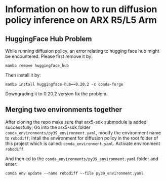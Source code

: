 # Information on how to run diffusion policy inference on ARX R5/L5 Arm

## HuggingFace Hub Problem

While running diffusion policy, an error relating to hugging face hub might be encountered.
Please first remove it by:
```shell
mamba remove huggingface_hub
```
Then install it by:
```shell
mamba install huggingface-hub==0.20.2 -c conda-forge
```
Downgrading it to 0.20.2 version fix the problem.

## Merging two environments together

After cloning the repo make sure that arx5-sdk submodule is added successfully; 
Go into the arx5-sdk folder `conda_environments/py39_environment.yaml`, modify the environment name to `robodiff`; Intall the environment for diffusion policy in the root folder of this project which is called: `conda_environment.yaml`. Activate environment `robodiff`.

And then cd to the `conda_environments/py39_environment.yaml` folder and enter:
```shell
conda env update --name robodiff --file py39_environment.yaml
```